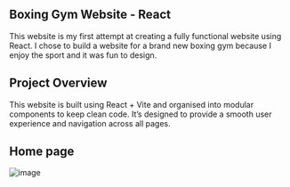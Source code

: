## Boxing Gym Website - React 

This website is my first attempt at creating a fully functional website using React. 
I chose to build a website for a brand new boxing gym because I enjoy the sport and it was fun to design. 
## Project Overview
This website is built using React + Vite and organised into modular components to keep clean code. It’s designed to provide a smooth user experience and navigation across all pages.
## Home page 

![image](https://github.com/user-attachments/assets/575394d2-22e8-4c27-94b2-6192536d7c71)


